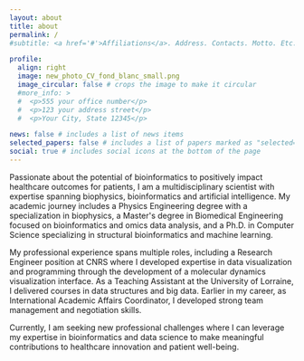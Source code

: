 ```yaml
---
layout: about
title: about
permalink: /
#subtitle: <a href='#'>Affiliations</a>. Address. Contacts. Motto. Etc.

profile:
  align: right
  image: new_photo_CV_fond_blanc_small.png
  image_circular: false # crops the image to make it circular
  #more_info: >
  #  <p>555 your office number</p>
  #  <p>123 your address street</p>
  #  <p>Your City, State 12345</p>

news: false # includes a list of news items
selected_papers: false # includes a list of papers marked as "selected={true}"
social: true # includes social icons at the bottom of the page
---
```


Passionate about the potential of bioinformatics to positively impact healthcare outcomes for patients, I am a multidisciplinary scientist with expertise spanning biophysics, bioinformatics and artificial intelligence. My academic journey includes a Physics Engineering degree with a specialization in biophysics, a Master's degree in Biomedical Engineering focused on bioinformatics and omics data analysis, and a Ph.D. in Computer Science specializing in structural bioinformatics and machine learning. 

My professional experience spans multiple roles, including a Research Engineer position at CNRS where I developed expertise in data visualization and programming through the development of a molecular dynamics visualization interface. As a Teaching Assistant at the University of Lorraine, I delivered courses in data structures and big data. Earlier in my career, as International Academic Affairs Coordinator, I developed strong team management and negotiation skills. 

Currently, I am seeking new professional challenges where I can leverage my expertise in bioinformatics and data science to make meaningful contributions to healthcare innovation and patient well-being.
